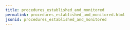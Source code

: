 ```yaml
---
title: procedures_established_and_monitored
permalink: procedures_established_and_monitored.html
jsonid: procedures_established_and_monitored
---
```

